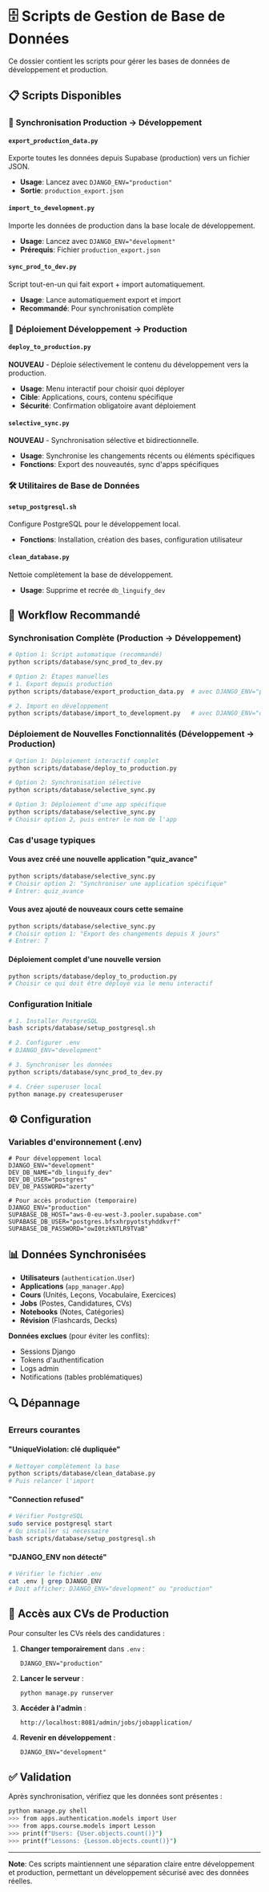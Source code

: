 # 🗄️ Scripts de Gestion de Base de Données

Ce dossier contient les scripts pour gérer les bases de données de développement et production.

## 📋 Scripts Disponibles

### 🔄 **Synchronisation Production → Développement**

#### `export_production_data.py`
Exporte toutes les données depuis Supabase (production) vers un fichier JSON.
- **Usage**: Lancez avec `DJANGO_ENV="production"`
- **Sortie**: `production_export.json`

#### `import_to_development.py`
Importe les données de production dans la base locale de développement.
- **Usage**: Lancez avec `DJANGO_ENV="development"`
- **Prérequis**: Fichier `production_export.json`

#### `sync_prod_to_dev.py`
Script tout-en-un qui fait export + import automatiquement.
- **Usage**: Lance automatiquement export et import
- **Recommandé**: Pour synchronisation complète

### 🚀 **Déploiement Développement → Production**

#### `deploy_to_production.py`
**NOUVEAU** - Déploie sélectivement le contenu du développement vers la production.
- **Usage**: Menu interactif pour choisir quoi déployer
- **Cible**: Applications, cours, contenu spécifique
- **Sécurité**: Confirmation obligatoire avant déploiement

#### `selective_sync.py`
**NOUVEAU** - Synchronisation sélective et bidirectionnelle.
- **Usage**: Synchronise les changements récents ou éléments spécifiques
- **Fonctions**: Export des nouveautés, sync d'apps spécifiques

### 🛠️ **Utilitaires de Base de Données**

#### `setup_postgresql.sh`
Configure PostgreSQL pour le développement local.
- **Fonctions**: Installation, création des bases, configuration utilisateur

#### `clean_database.py`
Nettoie complètement la base de développement.
- **Usage**: Supprime et recrée `db_linguify_dev`

## 🎯 **Workflow Recommandé**

### Synchronisation Complète (Production → Développement)
```bash
# Option 1: Script automatique (recommandé)
python scripts/database/sync_prod_to_dev.py

# Option 2: Étapes manuelles
# 1. Export depuis production
python scripts/database/export_production_data.py  # avec DJANGO_ENV="production"

# 2. Import en développement
python scripts/database/import_to_development.py   # avec DJANGO_ENV="development"
```

### Déploiement de Nouvelles Fonctionnalités (Développement → Production)
```bash
# Option 1: Déploiement interactif complet
python scripts/database/deploy_to_production.py

# Option 2: Synchronisation sélective
python scripts/database/selective_sync.py

# Option 3: Déploiement d'une app spécifique
python scripts/database/selective_sync.py
# Choisir option 2, puis entrer le nom de l'app
```

### Cas d'usage typiques

#### Vous avez créé une nouvelle application "quiz_avance"
```bash
python scripts/database/selective_sync.py
# Choisir option 2: "Synchroniser une application spécifique"
# Entrer: quiz_avance
```

#### Vous avez ajouté de nouveaux cours cette semaine
```bash
python scripts/database/selective_sync.py
# Choisir option 1: "Export des changements depuis X jours"
# Entrer: 7
```

#### Déploiement complet d'une nouvelle version
```bash
python scripts/database/deploy_to_production.py
# Choisir ce qui doit être déployé via le menu interactif
```

### Configuration Initiale
```bash
# 1. Installer PostgreSQL
bash scripts/database/setup_postgresql.sh

# 2. Configurer .env
# DJANGO_ENV="development"

# 3. Synchroniser les données
python scripts/database/sync_prod_to_dev.py

# 4. Créer superuser local
python manage.py createsuperuser
```

## ⚙️ **Configuration**

### Variables d'environnement (.env)
```env
# Pour développement local
DJANGO_ENV="development"
DEV_DB_NAME="db_linguify_dev"
DEV_DB_USER="postgres"
DEV_DB_PASSWORD="azerty"

# Pour accès production (temporaire)
DJANGO_ENV="production"
SUPABASE_DB_HOST="aws-0-eu-west-3.pooler.supabase.com"
SUPABASE_DB_USER="postgres.bfsxhrpyotstyhddkvrf"
SUPABASE_DB_PASSWORD="owI0tzkNTLR9TVaB"
```

## 📊 **Données Synchronisées**

- **Utilisateurs** (`authentication.User`)
- **Applications** (`app_manager.App`)
- **Cours** (Unités, Leçons, Vocabulaire, Exercices)
- **Jobs** (Postes, Candidatures, CVs)
- **Notebooks** (Notes, Catégories)
- **Révision** (Flashcards, Decks)

**Données exclues** (pour éviter les conflits):
- Sessions Django
- Tokens d'authentification
- Logs admin
- Notifications (tables problématiques)

## 🔍 **Dépannage**

### Erreurs courantes

#### "UniqueViolation: clé dupliquée"
```bash
# Nettoyer complètement la base
python scripts/database/clean_database.py
# Puis relancer l'import
```

#### "Connection refused"
```bash
# Vérifier PostgreSQL
sudo service postgresql start
# Ou installer si nécessaire
bash scripts/database/setup_postgresql.sh
```

#### "DJANGO_ENV non détecté"
```bash
# Vérifier le fichier .env
cat .env | grep DJANGO_ENV
# Doit afficher: DJANGO_ENV="development" ou "production"
```

## 🎯 **Accès aux CVs de Production**

Pour consulter les CVs réels des candidatures :

1. **Changer temporairement** dans `.env` :
   ```env
   DJANGO_ENV="production"
   ```

2. **Lancer le serveur** :
   ```bash
   python manage.py runserver
   ```

3. **Accéder à l'admin** :
   ```
   http://localhost:8081/admin/jobs/jobapplication/
   ```

4. **Revenir en développement** :
   ```env
   DJANGO_ENV="development"
   ```

## ✅ **Validation**

Après synchronisation, vérifiez que les données sont présentes :
```bash
python manage.py shell
>>> from apps.authentication.models import User
>>> from apps.course.models import Lesson
>>> print(f"Users: {User.objects.count()}")
>>> print(f"Lessons: {Lesson.objects.count()}")
```

---

**Note**: Ces scripts maintiennent une séparation claire entre développement et production, permettant un développement sécurisé avec des données réelles.